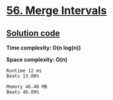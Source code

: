 # [56. Merge Intervals](https://leetcode.com/problems/merge-intervals/)

## [Solution code](https://github.com/alexengrig/leetcode/blob/main/src/main/java/dev/alexengrig/leetcode/_56_merge_intervals/Solution.java)

**Time complexity: O(n log(n))**

**Space complexity: O(n)**

```
Runtime 12 ms
Beats 13.08%

Memory 46.48 MB
Beats 46.09%
```